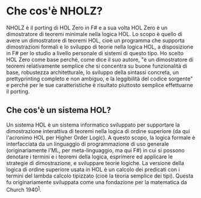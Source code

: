 # Che cos'è NHOLZ?

NHOLZ è il porting di HOL Zero in F# e a sua volta HOL Zero è un dimostratore di teoremi minimale nella logica HOL. Lo scopo è quello di avere un dimostratore di teoremi HOL, cioè un programma che supporta dimostrazioni formali e lo sviluppo di teorie nella logica HOL, a disposizione in F# per lo studio a livello personale di sistemi di questo tipo. Ho scelto HOL Zero come base perché, come dice il suo autore, "è un dimostratore di teoremi relativamente semplice che si concentra su buone funzionalità di base, robustezza architetturale, lo sviluppo della sintassi concreta, un prettyprinting completo e non ambiguo, e la leggibilità del codice sorgente" e perché per le sue caratteristiche è risultato piuttosto semplice effettuarne il porting. 

## Che cos'è un sistema HOL?

Un sistema HOL è un sistema informatico sviluppato per supportare la dimostrazione interattiva di teoremi nella logica di ordine superiore (da qui l'acronimo HOL per Higher Order Logic). A questo scopo, la logica formale è interfacciata da un linguaggio di programmazione di uso generale (originariamente l'ML, per meta-linguaggio, ma qui F#) in cui si possono denotare i termini e i teoremi della logica, esprimere ed applicare le strategie di dimostrazione, e sviluppare teorie logiche. La versione della logica di ordine superiore usata in HOL è un calcolo dei predicati con i termini del lambda calcolo tipizzato (cioè la teoria semplice dei tipi). Questa fu originariamente sviluppata
come una fondazione per la matematica da Church 1940<sup>[1](## 'A formulation of the simple theory of types. Journal of Symbolic Logic, 5:56–68, 1940.')</sup>.